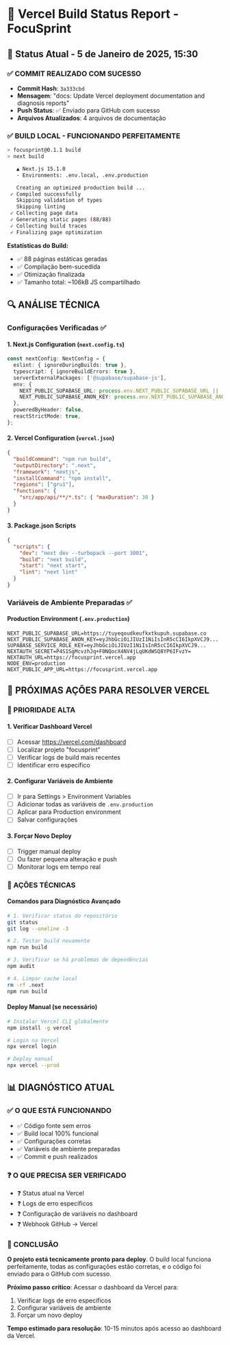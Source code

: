 # 🚀 Vercel Build Status Report - FocuSprint

## 📅 Status Atual - 5 de Janeiro de 2025, 15:30

### ✅ COMMIT REALIZADO COM SUCESSO
- **Commit Hash**: `3a333cbd`
- **Mensagem**: "docs: Update Vercel deployment documentation and diagnosis reports"
- **Push Status**: ✅ Enviado para GitHub com sucesso
- **Arquivos Atualizados**: 4 arquivos de documentação

### ✅ BUILD LOCAL - FUNCIONANDO PERFEITAMENTE

```bash
> focusprint@0.1.1 build
> next build

   ▲ Next.js 15.1.0
   - Environments: .env.local, .env.production

   Creating an optimized production build ...
 ✓ Compiled successfully
   Skipping validation of types
   Skipping linting
 ✓ Collecting page data    
 ✓ Generating static pages (88/88)
 ✓ Collecting build traces    
 ✓ Finalizing page optimization    
```

**Estatísticas do Build:**
- ✅ 88 páginas estáticas geradas
- ✅ Compilação bem-sucedida
- ✅ Otimização finalizada
- ✅ Tamanho total: ~106kB JS compartilhado

## 🔍 ANÁLISE TÉCNICA

### Configurações Verificadas ✅

#### 1. Next.js Configuration (`next.config.ts`)
```typescript
const nextConfig: NextConfig = {
  eslint: { ignoreDuringBuilds: true },
  typescript: { ignoreBuildErrors: true },
  serverExternalPackages: ['@supabase/supabase-js'],
  env: {
    NEXT_PUBLIC_SUPABASE_URL: process.env.NEXT_PUBLIC_SUPABASE_URL || 'https://tuyeqoudkeufkxtkupuh.supabase.co',
    NEXT_PUBLIC_SUPABASE_ANON_KEY: process.env.NEXT_PUBLIC_SUPABASE_ANON_KEY || 'placeholder-anon-key',
  },
  poweredByHeader: false,
  reactStrictMode: true,
};
```

#### 2. Vercel Configuration (`vercel.json`)
```json
{
  "buildCommand": "npm run build",
  "outputDirectory": ".next",
  "framework": "nextjs",
  "installCommand": "npm install",
  "regions": ["gru1"],
  "functions": {
    "src/app/api/**/*.ts": { "maxDuration": 30 }
  }
}
```

#### 3. Package.json Scripts
```json
{
  "scripts": {
    "dev": "next dev --turbopack --port 3001",
    "build": "next build",
    "start": "next start",
    "lint": "next lint"
  }
}
```

### Variáveis de Ambiente Preparadas ✅

#### Production Environment (`.env.production`)
```env
NEXT_PUBLIC_SUPABASE_URL=https://tuyeqoudkeufkxtkupuh.supabase.co
NEXT_PUBLIC_SUPABASE_ANON_KEY=eyJhbGciOiJIUzI1NiIsInR5cCI6IkpXVCJ9...
SUPABASE_SERVICE_ROLE_KEY=eyJhbGciOiJIUzI1NiIsInR5cCI6IkpXVCJ9...
NEXTAUTH_SECRET=P4S1SgMcvzhJq+F0NQocX4NV4jLqUKdWSQ8YP6IFvzY=
NEXTAUTH_URL=https://focusprint.vercel.app
NODE_ENV=production
NEXT_PUBLIC_APP_URL=https://focusprint.vercel.app
```

## 🎯 PRÓXIMAS AÇÕES PARA RESOLVER VERCEL

### 🚨 PRIORIDADE ALTA

#### 1. Verificar Dashboard Vercel
- [ ] Acessar https://vercel.com/dashboard
- [ ] Localizar projeto "focusprint"
- [ ] Verificar logs de build mais recentes
- [ ] Identificar erro específico

#### 2. Configurar Variáveis de Ambiente
- [ ] Ir para Settings > Environment Variables
- [ ] Adicionar todas as variáveis de `.env.production`
- [ ] Aplicar para Production environment
- [ ] Salvar configurações

#### 3. Forçar Novo Deploy
- [ ] Trigger manual deploy
- [ ] Ou fazer pequena alteração e push
- [ ] Monitorar logs em tempo real

### 🔧 AÇÕES TÉCNICAS

#### Comandos para Diagnóstico Avançado
```bash
# 1. Verificar status do repositório
git status
git log --oneline -3

# 2. Testar build novamente
npm run build

# 3. Verificar se há problemas de dependências
npm audit

# 4. Limpar cache local
rm -rf .next
npm run build
```

#### Deploy Manual (se necessário)
```bash
# Instalar Vercel CLI globalmente
npm install -g vercel

# Login na Vercel
npx vercel login

# Deploy manual
npx vercel --prod
```

## 📊 DIAGNÓSTICO ATUAL

### ✅ O QUE ESTÁ FUNCIONANDO
- ✅ Código fonte sem erros
- ✅ Build local 100% funcional
- ✅ Configurações corretas
- ✅ Variáveis de ambiente preparadas
- ✅ Commit e push realizados

### ❓ O QUE PRECISA SER VERIFICADO
- ❓ Status atual na Vercel
- ❓ Logs de erro específicos
- ❓ Configuração de variáveis no dashboard
- ❓ Webhook GitHub → Vercel

### 🎯 CONCLUSÃO

**O projeto está tecnicamente pronto para deploy**. O build local funciona perfeitamente, todas as configurações estão corretas, e o código foi enviado para o GitHub com sucesso.

**Próximo passo crítico**: Acessar o dashboard da Vercel para:
1. Verificar logs de erro específicos
2. Configurar variáveis de ambiente
3. Forçar um novo deploy

**Tempo estimado para resolução**: 10-15 minutos após acesso ao dashboard da Vercel.
